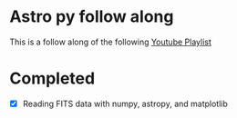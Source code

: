 # Astro py follow along

This is a follow along of the following [Youtube Playlist](https://youtube.com/playlist?list=PLqgA9FXm2K5zxl9AXcLZHeDbWsJKb-CDd&si=RLXtoPO1yVe2BlcR)

# Completed
- [x] Reading FITS data with numpy, astropy, and matplotlib
